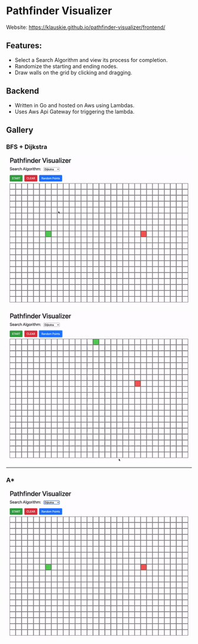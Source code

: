 # Pathfinder Visualizer

Website: https://klauskie.github.io/pathfinder-visualizer/frontend/

## Features:

- Select a Search Algorithm and view its process for completion.
- Randomize the starting and ending nodes.
- Draw walls on the grid by clicking and dragging.

## Backend 

- Written in Go and hosted on Aws using Lambdas.
- Uses Aws Api Gateway for triggering the lambda.

## Gallery

### BFS + Dijkstra

![alt text](https://github.com/klauskie/pathfinder-visualizer/blob/main/docs/demo-1.gif?raw=true)

![alt text](https://github.com/klauskie/pathfinder-visualizer/blob/main/docs/demo-2.gif?raw=true)

___

### A*
![alt text](https://github.com/klauskie/pathfinder-visualizer/blob/main/docs/demo-3.gif?raw=true)



